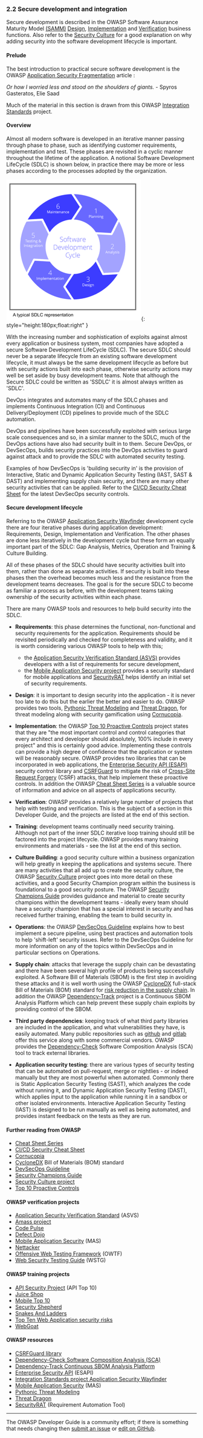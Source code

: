 ### 2.2 Secure development and integration

Secure development is described in the OWASP Software Assurance Maturity Model [(SAMM)][samm]
[Design][sammd], [Implementation][sammi] and [Verification][sammv] business functions.
Also refer to the [Security Culture][culturewhy] for a good explanation
on why adding security into the software development lifecycle is important.

#### Prelude

The best introduction to practical secure software development is the
OWASP [Application Security Fragmentation][sdlc] article :

_Or how I worried less and stood on the shoulders of giants._ - Spyros Gasteratos, Elie Saad

Much of the material in this section is drawn from this OWASP [Integration Standards][intstand] project.

#### Overview

Almost all modern software is developed in an iterative manner passing through phase to phase,
such as identifying customer requirements, implementation and test.
These phases are revisited in a cyclic manner throughout the lifetime of the application.
A notional Software Development LifeCycle (SDLC) is shown below, in practice there may be more or less phases
according to the processes adopted by the organization.

![SDLC Lifecycle](../assets/images/sdlc_diag.png "notional SDLC lifecycle"){: style="height:180px;float:right" }

With the increasing number and sophistication of exploits against almost every application or business system,
most companies have adopted a secure Software Development LifeCycle (SDLC).
The secure SDLC should never be a separate lifecycle from an existing software development lifecycle,
it must always be the same development lifecycle as before but with security actions built into each phase,
otherwise security actions may well be set aside by busy development teams.
Note that although the Secure SDLC could be written as 'SSDLC' it is almost always written as 'SDLC'.

DevOps integrates and automates many of the SDLC phases and implements Continuous Integration (CI)
and Continuous Delivery/Deployment (CD) pipelines to provide much of the SDLC automation.

DevOps and pipelines have been successfully exploited with serious large scale consequences
and so, in a similar manner to the SDLC, much of the DevOps actions have also had security built in to them.
Secure DevOps, or DevSecOps, builds security practices into the DevOps activities to guard against attack
and to provide the SDLC with automated security testing.

Examples of how DevSecOps is 'building security in' is the provision of
Interactive, Static and Dynamic Application Security Testing (IAST, SAST & DAST)
and implementing supply chain security, and there are many other security activities that can be applied.
Refer to the [CI/CD Security Cheat Sheet][cscicd] for the latest DevSecOps security controls.

#### Secure development lifecycle

Referring to the OWASP [Application Security Wayfinder][intstand] development cycle
there are four iterative phases during application development: Requirements, Design, Implementation and Verification.
The other phases are done less iteratively in the development cycle but these form an equally important
part of the SDLC: Gap Analysis, Metrics, Operation and Training & Culture Building.

All of these phases of the SDLC should have security activities built into them,
rather than done as separate activities. If security is built into these phases then the overhead becomes much less
and the resistance from the development teams decreases. The goal is for the secure SDLC to become as familiar
a process as before, with the development teams taking ownership of the security activities within each phase.

There are many OWASP tools and resources to help build security into the SDLC.

* **Requirements**: this phase determines the functional, non-functional and security requirements for the application.
    Requirements should be revisited periodically and checked for completeness and validity,
    and it is worth considering various OWASP tools to help with this;
  * the [Application Security Verification Standard (ASVS)][asvs] provides developers
      with a list of requirements for secure development,
  * the [Mobile Application Security project][masproject] provides a security standard for mobile applications
      and [SecurityRAT][srat] helps identify an initial set of security requirements.

* **Design**: it is important to design security into the application - it is never too late to do this
    but the earlier the better and easier to do. OWASP provides two tools, [Pythonic Threat Modeling][pytm]
    and [Threat Dragon][tdtm], for threat modeling along with security gamification using [Cornucopia][cornucopia].

* **Implementation**: the OWASP [Top 10 Proactive Controls][proactive10] project states that they are
    "the most important control and control categories that every architect and developer should absolutely,
    100% include in every project" and this is certainly good advice. Implementing these controls can provide
    a high degree of confidence that the application or system will be reasonably secure.
    OWASP provides two libraries that can be incorporated in web applications,
    the [Enterprise Security API (ESAPI)][esapi-project] security control library
    and [CSRFGuard][csrfguard] to mitigate the risk of [Cross-Site Request Forgery][cscsrf] (CSRF) attacks,
    that help implement these proactive controls. In addition the OWASP [Cheat Sheet Series][csproject]
    is a valuable source of information and advice on all aspects of applications security.

* **Verification**: OWASP provides a relatively large number of projects that help with testing and verification.
   This is the subject of a section in this Developer Guide, and the projects are listed at the end of this section.

* **Training**: development teams continually need security training.
   Although not part of the inner SDLC iterative loop training should still be factored into the project lifecycle.
   OWASP provides many training environments and materials - see the list at the end of this section.

* **Culture Building**: a good security culture within a business organization will help greatly in keeping
   the applications and systems secure. There are many activities that all add up to create the
   security culture, the OWASP [Security Culture][culture] project goes into more detail on these activities,
   and a good Security Champion program within the business is foundational to a good security posture.
   The OWASP [Security Champions Guide][champions] provides guidance and material to create security champions
   within the development teams - ideally every team should have a security champion that has
   a special interest in security and has received further training, enabling the team to build security in.

* **Operations**: the OWASP [DevSecOps Guideline][devsecops] explains how to best implement a secure pipeline,
    using best practices and automation tools to help 'shift-left' security issues.
    Refer to the DevSecOps Guideline for more information on any of the topics within DevSecOps
    and in particular sections on Operations.

* **Supply chain**: attacks that leverage the supply chain can be devastating
    and there have been several high profile of products being successfully exploited.
    A Software Bill of Materials (SBOM) is the first step in avoiding these attacks and
    it is well worth using the OWASP [CycloneDX][cyclone] full-stack Bill of Materials (BOM) standard
    for [risk reduction in the supply chain][cschain].
    In addition the OWASP [Dependency-Track][deptrack] project is a Continuous SBOM Analysis Platform
    which can help prevent these supply chain exploits by providing control of the SBOM.

* **Third party dependencies**: keeping track of what third party libraries are included in the application,
    and what vulnerabilities they have, is easily automated. Many public repositories such as [github][github]
    and [gitlab][gitlab] offer this service along with some commercial vendors.
    OWASP provides the [Dependency-Check][depcheck] Software Composition Analysis (SCA) tool
    to track external libraries.

* **Application security testing**: there are various types of security testing that can be automated on pull-request,
   merge or nightlies - or indeed manually but they are most powerful when automated. Commonly there is
   Static Application Security Testing (SAST), which analyzes the code without running it,
   and Dynamic Application Security Testing (DAST), which applies input to the application while running it in a sandbox
   or other isolated environments.
   Interactive Application Security Testing (IAST) is designed to be run manually as well as being automated,
   and provides instant feedback on the tests as they are run.

#### Further reading from OWASP

* [Cheat Sheet Series][csproject]
* [CI/CD Security Cheat Sheet][cscicd]
* [Cornucopia][cornucopia]
* [CycloneDX][cyclone] Bill of Materials (BOM) standard
* [DevSecOps Guideline][devsecops]
* [Security Champions Guide][champions]
* [Security Culture project][culture]
* [Top 10 Proactive Controls][proactive10]

#### OWASP verification projects

* [Application Security Verification Standard][asvs] (ASVS)
* [Amass project][amass]
* [Code Pulse][pulse]
* [Defect Dojo][defectdojo]
* [Mobile Application Security][masproject] (MAS)
* [Nettacker][net]
* [Offensive Web Testing Framework][owtf] (OWTF)
* [Web Security Testing Guide][wstg] (WSTG)

#### OWASP training projects

* [API Security Project][apisec] (API Top 10)
* [Juice Shop][juice]
* [Mobile Top 10][mobile10]
* [Security Shepherd][sec-shep]
* [Snakes And Ladders][snakes]
* [Top Ten Web Application security risks][top10]
* [WebGoat][webgoat]

#### OWASP resources

* [CSRFGuard library][csrfguard]
* [Dependency-Check Software Composition Analysis (SCA)][depcheck]
* [Dependency-Track Continuous SBOM Analysis Platform][deptrack]
* [Enterprise Security API][esapi-project] (ESAPI)
* [Integration Standards project Application Security Wayfinder][intstand]
* [Mobile Application Security][mas] (MAS)
* [Pythonic Threat Modeling][pytm]
* [Threat Dragon][tdtm]
* [SecurityRAT][srat] (Requirement Automation Tool)

----

The OWASP Developer Guide is a community effort; if there is something that needs changing
then [submit an issue][issue0402] or [edit on GitHub][edit0402].

[amass]: https://owasp.org/www-project-amass/
[apisec]: https://owasp.org/API-Security
[asvs]: https://owasp.org/www-project-application-security-verification-standard/
[champions]: https://owasp.org/www-project-security-champions-guidebook/
[cscicd]: https://cheatsheetseries.owasp.org/cheatsheets/CI_CD_Security_Cheat_Sheet
[cornucopia]: https://owasp.org/www-project-cornucopia/
[cschain]: https://cheatsheetseries.owasp.org/cheatsheets/Software_Supply_Chain_Security_Cheat_Sheet
[cscsrf]: https://cheatsheetseries.owasp.org/cheatsheets/Cross-Site_Request_Forgery_Prevention_Cheat_Sheet
[csproject]: https://owasp.org/www-project-cheat-sheets/
[csrfguard]: https://owasp.org/www-project-csrfguard/
[culture]: https://owasp.org/www-project-security-culture/
[culturewhy]: https://owasp.org/www-project-security-culture/stable/2-Why_Add_Security_In_Development_Teams/
[cyclone]: https://owasp.org/www-project-cyclonedx/
[depcheck]: https://owasp.org/www-project-dependency-check/
[deptrack]: https://dependencytrack.org/
[devsecops]: https://owasp.org/www-project-devsecops-guideline/
[defectdojo]: https://www.defectdojo.org/
[edit0402]: https://github.com/OWASP/DevGuide/blob/main/docs/04-foundations/02-secure-development.md
[esapi-project]: https://owasp.org/www-project-enterprise-security-api/
[github]: https://github.com/
[gitlab]: https://about.gitlab.com/
[issue0402]: https://github.com/OWASP/DevGuide/issues/new?labels=enhancement&template=request.md&title=Update:%2004-foundations/02-secure-development
[juice]: https://owasp.org/www-project-juice-shop/
[mas]: https://mas.owasp.org/
[masproject]: https://owasp.org/www-project-mobile-app-security/
[mobile10]: https://owasp.org/www-project-mobile-top-10/
[net]: https://owasp.org/www-project-nettacker/
[owtf]: https://owasp.org/www-project-owtf/
[proactive10]: https://owasp.org/www-project-proactive-controls/
[pulse]: https://owasp.org/www-project-code-pulse/
[pytm]: https://owasp.org/www-project-pytm/
[samm]: https://owaspsamm.org/about/
[sammd]: https://owaspsamm.org/model/design/
[sammi]: https://owaspsamm.org/model/implementation/
[sammv]: https://owaspsamm.org/model/verification/
[sdlc]: https://owasp.org/www-project-integration-standards/writeups/owasp_in_sdlc/
[sec-shep]: https://owasp.org/www-project-security-shepherd/
[snakes]: https://owasp.org/www-project-snakes-and-ladders/
[srat]: https://owasp.org/www-project-securityrat/
[tdtm]: https://owasp.org/www-project-threat-dragon/
[top10]: https://owasp.org/Top10/
[intstand]: https://owasp.org/www-project-integration-standards/
[webgoat]: https://owasp.org/www-project-webgoat/
[wstg]: https://owasp.org/www-project-web-security-testing-guide/
